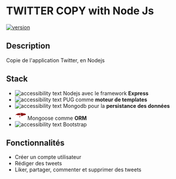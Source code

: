 # TWITTER COPY with Node Js

[![version](https://img.shields.io/badge/version-1.0.0-yellow.svg)](https://semver.org)

## Description

Copie de l'application Twitter, en Nodejs

## Stack

- <img src="https://cdn.freebiesupply.com/logos/large/2x/nodejs-1-logo-png-transparent.png" height="30" alt="accessibility text"> Nodejs avec le framework **Express**
- <img src="https://cdn.freebiesupply.com/logos/large/2x/pugpugjs-logo-png-transparent.png" height="30" alt="accessibility text"> PUG comme **moteur de templates**
- <img src="https://upload.wikimedia.org/wikipedia/commons/thumb/9/93/MongoDB_Logo.svg/2560px-MongoDB_Logo.svg.png" height="30" alt="accessibility text"> Mongodb pour la **persistance des données**
- <img src="https://raw.githubusercontent.com/github/explore/80688e429a7d4ef2fca1e82350fe8e3517d3494d/topics/mongoose/mongoose.png" height="30" alt="accessibility text"> Mongoose comme **ORM**
- <img src="https://upload.wikimedia.org/wikipedia/commons/thumb/b/b2/Bootstrap_logo.svg/1280px-Bootstrap_logo.svg.png" height="30" alt="accessibility text"> Bootstrap

## Fonctionnalités

- Créer un compte utilisateur
- Rédiger des tweets
- Liker, partager, commenter et supprimer des tweets

